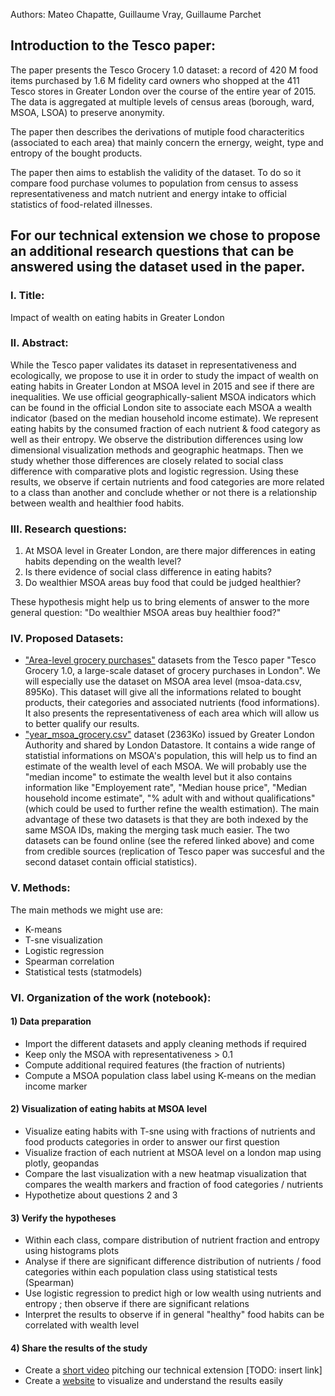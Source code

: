 Authors: Mateo Chapatte, Guillaume Vray, Guillaume Parchet

## Introduction to the Tesco paper:

The paper presents the Tesco Grocery 1.0 dataset: a record of 420 M food items purchased by 1.6 M fidelity card owners who shopped at the 411 Tesco stores in Greater London over the course of the entire year of 2015. The data is aggregated at multiple levels of census areas (borough, ward, MSOA, LSOA) to preserve anonymity.

The paper then describes the derivations of mutiple food characteritics (associated to each area) that mainly concern the ernergy, weight, type and entropy of the bought products.

The paper then aims to establish the validity of the dataset. To do so it compare food purchase volumes to population from census to assess representativeness and match nutrient and energy intake to official statistics of food-related illnesses.


## For our technical extension we chose to propose an additional research questions that can be answered using the dataset used in the paper.

### I. Title:

Impact of wealth on eating habits in Greater London

### II. Abstract:

While the Tesco paper validates its dataset in representativeness and ecologically, we propose to use it in order to study the impact of wealth on eating habits in Greater London at MSOA level in 2015 and see if there are inequalities. We use official geographically-salient MSOA indicators which can be found in the official London site to associate each MSOA a wealth indicator (based on the median household income estimate). We represent eating habits by the consumed fraction of each nutrient & food category as well as their entropy. We observe the distribution differences using low dimensional visualization methods and geographic heatmaps. Then we study whether those differences are closely related to social class difference with comparative plots and logistic regression. Using these results, we observe if certain nutrients and food categories are more related to a class than another and conclude whether or not there is a relationship between wealth and healthier food habits.
 
### III. Research questions:

1) At MSOA level in Greater London, are there major differences in eating habits depending on the wealth level?
2) Is there evidence of social class difference in eating habits?
3) Do wealthier MSOA areas buy food that could be judged healthier?
 
These hypothesis might help us to bring elements of answer to the more general question: "Do wealthier MSOA areas buy healthier food?"
 
### IV. Proposed Datasets:
 - ["Area-level grocery purchases"](https://figshare.com/collections/Tesco_Grocery_1_0/4769354/2) datasets from the Tesco paper "Tesco Grocery 1.0, a large-scale dataset of grocery purchases in London". We will especially use the dataset on MSOA area level (msoa-data.csv, 895Ko). This dataset will give all the informations related to bought products, their categories and associated nutrients (food informations). It also presents the representativeness of each area which will allow us to better qualify our results.
 - ["year_msoa_grocery.csv"](https://data.london.gov.uk/dataset/msoa-atlas) dataset (2363Ko) issued by Greater London Authority and shared by London Datastore. It contains a wide range of statistial informations on MSOA's population, this will help us to find an estimate of the wealth level of each MSOA. We will probably use the "median income" to estimate the wealth level but it also contains information like "Employement rate", "Median house price", "Median household income estimate", "% adult with and without qualifications" (which could be used to further refine the wealth estimation).
The main advantage of these two datasets is that they are both indexed by the same MSOA IDs, making the merging task much easier. The two datasets can be found online (see the refered linked above) and come from credible sources (replication of Tesco paper was succesful and the second dataset contain official statistics).
 
### V. Methods:

The main methods we might use are:
 - K-means
 - T-sne visualization
 - Logistic regression
 - Spearman correlation
 - Statistical tests (statmodels)
 
### VI. Organization of the work (notebook):

#### 1) Data preparation
 - Import the different datasets and apply cleaning methods if required
 - Keep only the MSOA with representativeness > 0.1
 - Compute additional required features (the fraction of nutrients)
 - Compute a MSOA population class label using K-means on the median income marker

#### 2) Visualization of eating habits at MSOA level
 - Visualize eating habits with T-sne using with fractions of nutrients and food products categories in order to answer our first question
 - Visualize fraction of each nutrient at MSOA level on a london map using plotly, geopandas
 - Compare the last visualization with a new heatmap visualization that compares the wealth markers and fraction of food categories / nutrients
 - Hypothetize about questions 2 and 3

#### 3) Verify the hypotheses
 - Within each class, compare distribution of nutrient fraction and entropy using histograms plots
 - Analyse if there are significant difference distribution of nutrients / food categories within each population class using statistical tests (Spearman)
 - Use logistic regression to predict high or low wealth using nutrients and entropy ; then observe if there are significant relations
 - Interpret the results to observe if in general "healthy" food habits can be correlated with wealth level

#### 4) Share the results of the study
 - Create a [short video](https://www.youtube.com/) pitching our technical extension [TODO: insert link]
 - Create a [website](https://chapattemateo.github.io/ADACADABRA/) to visualize and understand the results easily
 
 
